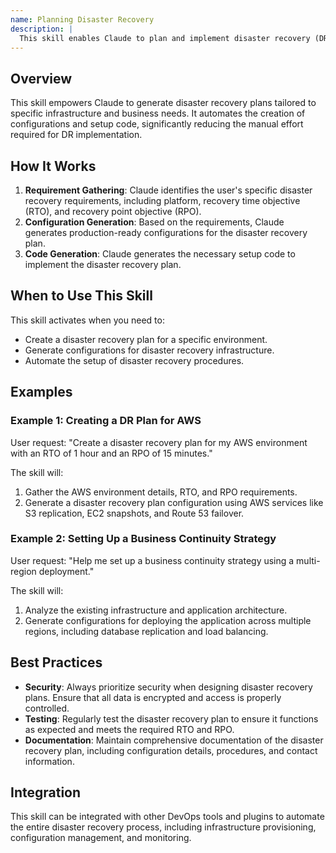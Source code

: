 ```yaml
---
name: Planning Disaster Recovery
description: |
  This skill enables Claude to plan and implement disaster recovery (DR) procedures. It generates configurations and setup code based on specific requirements and infrastructure. Use this skill when the user requests assistance with disaster recovery planning, business continuity, or related DevOps tasks. Trigger this skill when the user mentions "disaster recovery", "DR plan", "business continuity", or requests help with setting up a recovery strategy. It provides production-ready configurations, implements best practices, and supports multi-platform environments.
---
```


## Overview

This skill empowers Claude to generate disaster recovery plans tailored to specific infrastructure and business needs. It automates the creation of configurations and setup code, significantly reducing the manual effort required for DR implementation.

## How It Works

1. **Requirement Gathering**: Claude identifies the user's specific disaster recovery requirements, including platform, recovery time objective (RTO), and recovery point objective (RPO).
2. **Configuration Generation**: Based on the requirements, Claude generates production-ready configurations for the disaster recovery plan.
3. **Code Generation**: Claude generates the necessary setup code to implement the disaster recovery plan.

## When to Use This Skill

This skill activates when you need to:
- Create a disaster recovery plan for a specific environment.
- Generate configurations for disaster recovery infrastructure.
- Automate the setup of disaster recovery procedures.

## Examples

### Example 1: Creating a DR Plan for AWS

User request: "Create a disaster recovery plan for my AWS environment with an RTO of 1 hour and an RPO of 15 minutes."

The skill will:
1. Gather the AWS environment details, RTO, and RPO requirements.
2. Generate a disaster recovery plan configuration using AWS services like S3 replication, EC2 snapshots, and Route 53 failover.

### Example 2: Setting Up a Business Continuity Strategy

User request: "Help me set up a business continuity strategy using a multi-region deployment."

The skill will:
1. Analyze the existing infrastructure and application architecture.
2. Generate configurations for deploying the application across multiple regions, including database replication and load balancing.

## Best Practices

- **Security**: Always prioritize security when designing disaster recovery plans. Ensure that all data is encrypted and access is properly controlled.
- **Testing**: Regularly test the disaster recovery plan to ensure it functions as expected and meets the required RTO and RPO.
- **Documentation**: Maintain comprehensive documentation of the disaster recovery plan, including configuration details, procedures, and contact information.

## Integration

This skill can be integrated with other DevOps tools and plugins to automate the entire disaster recovery process, including infrastructure provisioning, configuration management, and monitoring.